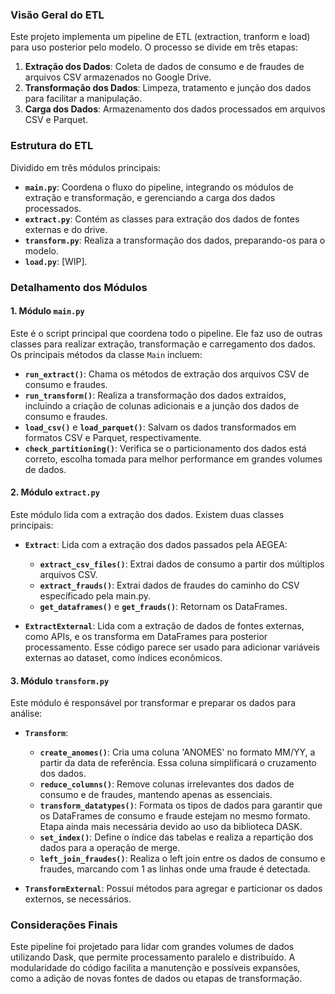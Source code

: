 ### **Visão Geral do ETL**

Este projeto implementa um pipeline de ETL (extraction, tranform e load) para uso posterior pelo modelo. O processo se divide em três etapas:

1. **Extração dos Dados**: Coleta de dados de consumo e de fraudes de arquivos CSV armazenados no Google Drive.
2. **Transformação dos Dados**: Limpeza, tratamento e junção dos dados para facilitar a manipulação.
3. **Carga dos Dados**: Armazenamento dos dados processados em arquivos CSV e Parquet.

### **Estrutura do ETL**

Dividido em três módulos principais:

- **`main.py`**: Coordena o fluxo do pipeline, integrando os módulos de extração e transformação, e gerenciando a carga dos dados processados.
- **`extract.py`**: Contém as classes para extração dos dados de fontes externas e do drive.
- **`transform.py`**: Realiza a transformação dos dados, preparando-os para o modelo.
- **`load.py`**: [WIP].

### **Detalhamento dos Módulos**

#### **1. Módulo `main.py`**

Este é o script principal que coordena todo o pipeline. Ele faz uso de outras classes para realizar extração, transformação e carregamento dos dados. Os principais métodos da classe `Main` incluem:

- **`run_extract()`**: Chama os métodos de extração dos arquivos CSV de consumo e fraudes.
- **`run_transform()`**: Realiza a transformação dos dados extraídos, incluindo a criação de colunas adicionais e a junção dos dados de consumo e fraudes.
- **`load_csv()`** e **`load_parquet()`**: Salvam os dados transformados em formatos CSV e Parquet, respectivamente.
- **`check_partitioning()`**: Verifica se o particionamento dos dados está correto, escolha tomada para melhor performance em grandes volumes de dados.

#### **2. Módulo `extract.py`**

Este módulo lida com a extração dos dados. Existem duas classes principais:

- **`Extract`**: 
Lida com a extração dos dados passados pela AEGEA:
  - **`extract_csv_files()`**: Extrai dados de consumo a partir dos múltiplos arquivos CSV.
  - **`extract_frauds()`**: Extrai dados de fraudes do caminho do CSV específicado pela main.py.
  - **`get_dataframes()`** e **`get_frauds()`**: Retornam os DataFrames.

- **`ExtractExternal`**: Lida com a extração de dados de fontes externas, como APIs, e os transforma em DataFrames para posterior processamento. Esse código parece ser usado para adicionar variáveis externas ao dataset, como índices econômicos.

#### **3. Módulo `transform.py`**

Este módulo é responsável por transformar e preparar os dados para análise:

- **`Transform`**: 
  - **`create_anomes()`**: Cria uma coluna 'ANOMES' no formato MM/YY, a partir da data de referência. Essa coluna simplificará o cruzamento dos dados.
  - **`reduce_columns()`**: Remove colunas irrelevantes dos dados de consumo e de fraudes, mantendo apenas as essenciais.
  - **`transform_datatypes()`**: Formata os tipos de dados para garantir que os DataFrames de consumo e fraude estejam no mesmo formato. Etapa ainda mais necessária devido ao uso da biblioteca DASK.
  - **`set_index()`**: Define o índice das tabelas e realiza a repartição dos dados para a operação de merge.
  - **`left_join_fraudes()`**: Realiza o left join entre os dados de consumo e fraudes, marcando com 1 as linhas onde uma fraude é detectada.

- **`TransformExternal`**: Possui métodos para agregar e particionar os dados externos, se necessários.

### **Considerações Finais**

Este pipeline foi projetado para lidar com grandes volumes de dados utilizando Dask, que permite processamento paralelo e distribuído. A modularidade do código facilita a manutenção e possíveis expansões, como a adição de novas fontes de dados ou etapas de transformação.